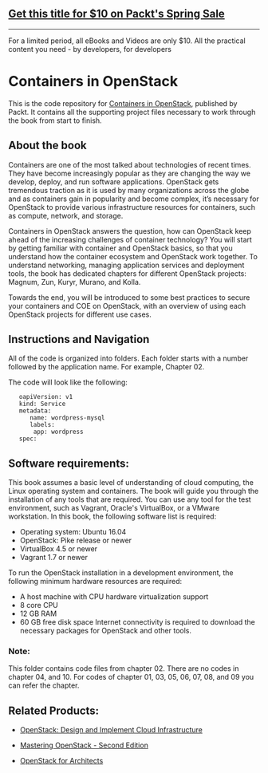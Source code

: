 ## [Get this title for $10 on Packt's Spring Sale](https://www.packt.com/B08019?utm_source=github&utm_medium=packt-github-repo&utm_campaign=spring_10_dollar_2022)
-----
For a limited period, all eBooks and Videos are only $10. All the practical content you need \- by developers, for developers

# Containers in OpenStack
This is the code repository for [Containers in OpenStack](https://www.packtpub.com/big-data-and-business-intelligence/python-finance-second-edition?utm_source=github&utm_medium=repository&utm_content=9781787125698), published by Packt. It contains all the supporting project files necessary to work through the book from start to finish.

## About the book
Containers are one of the most talked about technologies of recent times. They have become increasingly popular as they are changing the way we develop, deploy, and run software applications. OpenStack gets tremendous traction as it is used by many organizations across the globe and as containers gain in popularity and become complex, it’s necessary for OpenStack to provide various infrastructure resources for containers, such as compute, network, and storage.

Containers in OpenStack answers the question, how can OpenStack keep ahead of the increasing challenges of container technology? You will start by getting familiar with container and OpenStack basics, so that you understand how the container ecosystem and OpenStack work together. To understand networking, managing application services and deployment tools, the book has dedicated chapters for different OpenStack projects: Magnum, Zun, Kuryr, Murano, and Kolla. 

Towards the end, you will be introduced to some best practices to secure your containers and COE on OpenStack, with an overview of using each OpenStack projects for different use cases.

## Instructions and Navigation
All of the code is organized into folders. Each folder starts with a number followed by the application name. For example, Chapter 02.

The code will look like the following:
       
       oapiVersion: v1
       kind: Service
       metadata:
          name: wordpress-mysql
          labels:
           app: wordpress
       spec:

## Software requirements:
This book assumes a basic level of understanding of cloud computing, the Linux operating system and containers. The book will guide you through the installation of any tools that are required.
You can use any tool for the test environment, such as Vagrant, Oracle's VirtualBox, or a VMware workstation.
In this book, the following software list is required:
* Operating system: Ubuntu 16.04
* OpenStack: Pike release or newer
* VirtualBox 4.5 or newer
* Vagrant 1.7 or newer

To run the OpenStack installation in a development environment, the following minimum hardware resources are required:

* A host machine with CPU hardware virtualization support
* 8 core CPU
* 12 GB RAM
* 60 GB free disk space
Internet connectivity is required to download the necessary packages for
OpenStack and other tools.
### Note:
This folder contains code files from chapter 02. There are no codes in chapter 04, and 10. For codes of chapter 01, 03, 05, 06, 07, 08, and 09 you can refer the chapter.

## Related Products:
* [OpenStack: Design and Implement Cloud Infrastructure](https://www.packtpub.com/virtualization-and-cloud/openstack-design-and-implement-cloud-infrastructure?utm_source=github&utm_medium=repository&utm_content=9781788290746)

* [Mastering OpenStack - Second Edition](https://www.packtpub.com/virtualization-and-cloud/mastering-openstack-second-edition?utm_source=github&utm_medium=repository&utm_content=9781786463982)

* [OpenStack for Architects](https://www.packtpub.com/virtualization-and-cloud/openstack-architects?utm_source=github&utm_medium=repository&utm_content=9781784395100)
